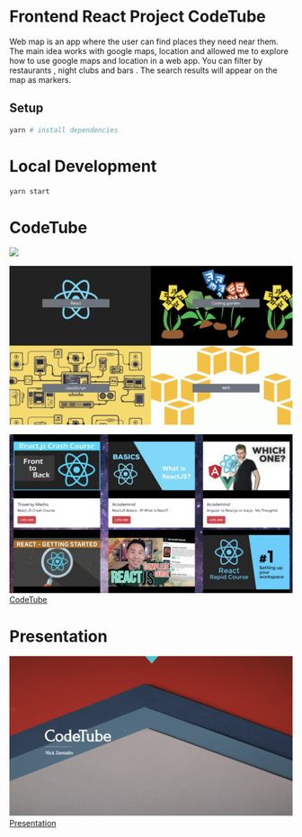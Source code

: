 <!-- ![](.) -->


# Frontend  React Project CodeTube
Web map is an app where the user can find places they need near them. The main idea works with google maps, location and allowed me to explore how to use google maps and location in a web app. You can filter by restaurants , night clubs and  bars . The search results will appear on the map as markers.


## Setup

```sh
yarn # install dependencies
```

# Local Development

```sh
yarn start
```


# CodeTube 
![](./first.png)

![](./second.png)

![](./third.png)
[CodeTube](https://build-ubjkftojui.now.sh/)

# Presentation   
![](./four.png)
[Presentation](https://my.visme.co/edit/5e2cff624d9e9147b556d81dc56a70d5)








